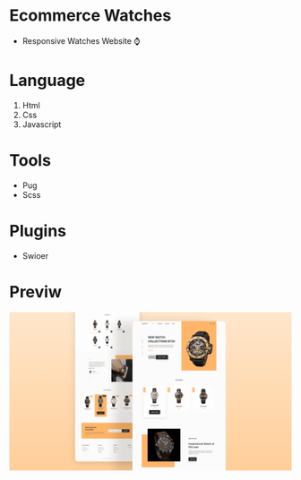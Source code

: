 # Ecommerce Watches
* Responsive Watches Website ⌚
# Language
1. Html
2. Css
3. Javascript

# Tools
* Pug
* Scss

# Plugins
* Swioer

# Previw
![This is an image](https://raw.githubusercontent.com/tomorrowWebsite/Ecommerce-Watches/main/dist/preview.png)
